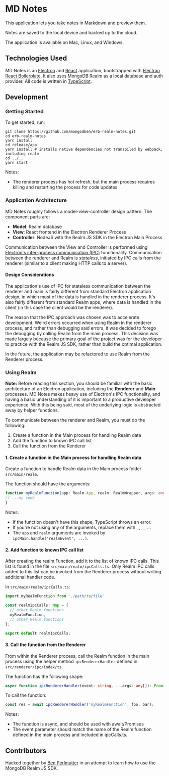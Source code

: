# MD Notes

This application lets you take notes in [Markdown](https://www.markdownguide.org/) and preview them.

Notes are saved to the local device and backed up to the cloud.

The application is available on Mac, Linux, and Windows.

## Technologies Used

MD Notes is an [Electron](https://www.electronjs.org/) and [React](https://reactjs.org/) application, bootstrapped with [Electron React Boilerplate](https://electron-react-boilerplate.js.org/). It also uses MongoDB Realm as a local database and auth provider. All code is written in [TypeScript](https://www.typescriptlang.org/).

## Development

### Getting Started

To get started, run:

```shell
git clone https://github.com/mongodben/erb-realm-notes.git
cd erb-realm-notes
yarn install
cd release/app
yarn install # installs native dependencies not transpiled by webpack, including realm
cd ../..
yarn start 
```

Notes:

* The renderer process has hot refresh, but the main process requires killing and restarting the process for code updates

### Application Architecture

MD Notes roughly follows a model-view-controller design pattern. The component parts are:

* **Model**: Realm database
* **View**: React frontend in the Electron Renderer Process
* **Controller**: NodeJS with the Realm JS SDK in the Electron Main Process

Communication between the View and Controller is performed using [Electron's inter-process communication (IPC)](https://www.electronjs.org/docs/latest/glossary#ipc) functionality. Communication between the renderer and Realm is *stateless*, initiated by IPC calls from the renderer (similar to a client making HTTP calls to a server).

#### Design Considerations

The application's use of IPC for stateless communication between the renderer and main is fairly different from standard Electron application design, in which most of the data is handled in the renderer process. It's also fairly different from standard Realm apps, where data is handled in the client (in this case the client would be the renderer).

The reason that the IPC approach was chosen was to accelerate development. Weird errors occurred when using Realm in the renderer process, and rather than debugging said errors, it was decided to forego the debugging by calling Realm from the main process. This decision was made largely because the primary goal of the project was for the developer to practice with the Realm JS SDK, rather than build the optimal application.

In the future, the application may be refactored to use Realm from the Renderer process.

### Using Realm

**Note:** Before reading this section, you should be familiar with the basic architecture of an Electron application, including the **Renderer** and **Main** processes. MD Notes makes heavy use of Electron's IPC functionality, and having a basic understanding of it is important to a productive developer experience. With this being said, most of the underlying logic is abstracted away by helper functions.

To communicate between the renderer and Realm, you must do the following:
1. Create a function in the Main process for handling Realm data
2. Add the function to known IPC call list
3. Call the function from the Renderer

#### 1. Create a function in the Main process for handling Realm data

Create a function to handle Realm data in the Main process folder `src/main/realm`.

The function should have the arguments:

```ts
function myRealmFunction(app: Realm.App, realm: RealmWrapper, args: any[]): any {
// ...my code
}
```

Notes:

* If the function doesn't have this shape, TypeScript throws an error.
* If you're not using any of the arguments, replace them with `_`, `__` ...
* The `app` and `realm` arguments are invoked by `ipcMain.handle('realmEvent', ...)`. 

#### 2. Add function to known IPC call list

After creating the realm Function, add it to the list of known IPC calls. This list is found in the file `src/main/realm/ipcCalls.ts`. Only Realm IPC calls added to this list can be invoked from the Renderer process without writing additional handler code.

In `src/main/realm/ipcCalls.ts`:

```ts
import myRealmFunction from './path/to/file'

const realmIpcCalls: Map = {
  // other Realm functions
  myRealmFunction,
  // other Realm functions
};

export default realmIpcCalls;
```

#### 3. Call the function from the Renderer

From within the Renderer process, call the Realm function in the main process using the helper method `ipcRendererHandler` defined in `src/renderer/ipc/index/ts`. 

The function has the following shape:

```ts
async function ipcRendererHandler(event: string, ...args: any[]): Promise<any> {

```

To call the function:

```ts
const res = await ipcRendererHandler('myRealmFunction', foo, bar);
```

Notes:

* The function is async, and should be used with await/Promises
* The event parameter should match the name of the Realm function defined in the main process and included in ipcCalls.ts.

## Contributors

Hacked together by [Ben Perlmutter](https://github.com/mongodben) in an attempt to learn how to use the MongoDB Realm JS SDK.
